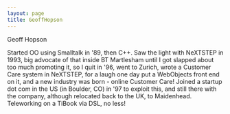 ```yaml
---
layout: page
title: GeoffHopson
---
```


Geoff Hopson


Started OO using Smalltalk in '89, then C++. Saw the light with NeXTSTEP in 1993, big advocate of that inside BT Martlesham until I got slapped about too much promoting it, so I quit in '96, went to Zurich, wrote a Customer Care system in NeXTSTEP, for a laugh one day put a WebObjects front end on it, and a new industry was born - online Customer Care! Joined a startup dot com in the US (in Boulder, CO) in '97 to exploit this, and still there with the company, although relocated back to the UK, to Maidenhead. Teleworking on a TiBook via DSL, no less!

